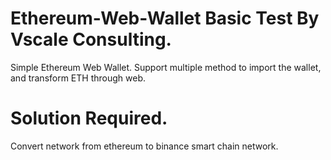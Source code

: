 # Ethereum-Web-Wallet Basic Test By Vscale Consulting.



Simple Ethereum Web Wallet. Support multiple method to import the wallet, and transform ETH through web.


# Solution Required.

Convert network from ethereum to binance smart chain network.